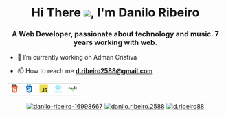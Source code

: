 <h1 align="center">Hi There <img src="https://raw.githubusercontent.com/kaueMarques/kaueMarques/master/hi.gif" width="30px">, I'm Danilo Ribeiro</h1>
<h3 align="center">A Web Developer, passionate about technology and music. 7 years working with web.</h3>

- 🔭  I’m currently working on Adman Criativa

- 📫  How to reach me **d.ribeiro2588@gmail.com**

<table>
    <tr>
      <td><img src="https://raw.githubusercontent.com/devicons/devicon/master/icons/html5/html5-original-wordmark.svg" alt="html5"  width="20" height="20"/></td>
      <td><img src="https://raw.githubusercontent.com/devicons/devicon/master/icons/css3/css3-plain-wordmark.svg" alt="css3"  width="20" height="20"/></td>
      <td><img src="https://raw.githubusercontent.com/devicons/devicon/master/icons/javascript/javascript-original.svg" alt="javascript" width="20" height="20"/></td>
      <td><img src="https://raw.githubusercontent.com/devicons/devicon/master/icons/react/react-original-wordmark.svg" alt="react" width="20" height="20"/></td>
      <td><img src="https://raw.githubusercontent.com/devicons/devicon/master/icons/nodejs/nodejs-original-wordmark.svg" alt="nodejs" width="20" height="20"/></td>
    </tr>
</table>

<p align="center">
<a href="https://linkedin.com/in/danilo-ribeiro-16998667" target="blank"><img align="center" src="https://cdn.jsdelivr.net/npm/simple-icons@3.0.1/icons/linkedin.svg" alt="danilo-ribeiro-16998667" height="20" width="20" /></a>
<a href="https://fb.com/danilo.ribeiro.2588" target="blank"><img align="center" src="https://cdn.jsdelivr.net/npm/simple-icons@3.0.1/icons/facebook.svg" alt="danilo.ribeiro.2588" height="20" width="20" /></a>
<a href="https://instagram.com/d.ribeiro88" target="blank"><img align="center" src="https://cdn.jsdelivr.net/npm/simple-icons@3.0.1/icons/instagram.svg" alt="d.ribeiro88" height="20" width="20" /></a>
</p>

<!--
**Ribeiro88/Ribeiro88** is a ✨ _special_ ✨ repository because its `README.md` (this file) appears on your GitHub profile.

Here are some ideas to get you started:

- 🔭 I’m currently working on ...
- 🌱 I’m currently learning ...
- 👯 I’m looking to collaborate on ...
- 🤔 I’m looking for help with ...
- 💬 Ask me about ...
- 📫 How to reach me: ...
- 😄 Pronouns: ...
- ⚡ Fun fact: ...
-->
